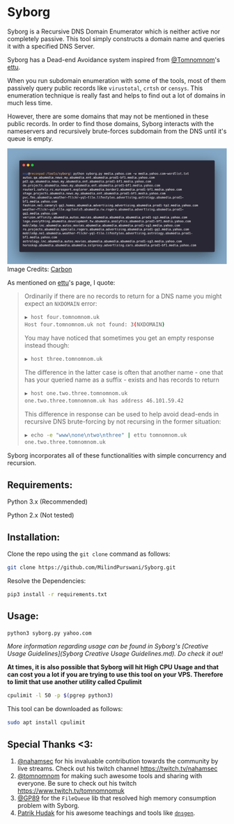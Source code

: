 # Syborg
Syborg is a Recursive DNS Domain Enumerator which is neither active nor completely passive. This tool simply constructs a domain name and queries it with a specified DNS Server.

Syborg has a Dead-end Avoidance system inspired from [@Tomnomnom](https://github.com/tomnomnom/hacks)'s [ettu](https://github.com/tomnomnom/hacks). 

When you run subdomain enumeration with some of the tools, most of them passively query public records like `virustotal`, `crtsh` or `censys`. This enumeration technique is really fast and helps to find out a lot of domains in much less time.

However, there are some domains that may not be mentioned in these public records. In order to find those domains, Syborg interacts with the nameservers and recursively brute-forces subdomain from the DNS until it's queue is empty. 

![carbon.png](carbon.png)
Image Credits: [Carbon](https://carbon.now.sh)

As mentioned on [ettu](https://github.com/tomnomnom/hacks)'s page, I quote:

> Ordinarily if there are no records to return for a DNS name you might expect an `NXDOMAIN` error:
> ```bash
> ▶ host four.tomnomnom.uk
> Host four.tomnomnom.uk not found: 3(NXDOMAIN)
> ```
> You may have noticed that sometimes you get an empty response instead though:
> ```bash
> ▶ host three.tomnomnom.uk
> ```
> The difference in the latter case is often that another name - one that has your queried name as a suffix - exists and has records to return
> ```bash
> ▶ host one.two.three.tomnomnom.uk
> one.two.three.tomnomnom.uk has address 46.101.59.42
> ```
> This difference in response can be used to help avoid dead-ends in recursive DNS brute-forcing by not recursing in the former situation:
> ```bash
> ▶ echo -e "www\none\ntwo\nthree" | ettu tomnomnom.uk
> one.two.three.tomnomnom.uk
> ```

Syborg incorporates all of these functionalities with simple concurrency and recursion.

## Requirements:

Python 3.x (Recommended)

Python 2.x (Not tested)

## Installation:

Clone the repo using the `git clone` command as follows:

```bash
git clone https://github.com/MilindPurswani/Syborg.git
```

Resolve the Dependencies:

```bash
pip3 install -r requirements.txt
```

## Usage:

```bash
python3 syborg.py yahoo.com 
```

*More information regarding usage can be found in Syborg's [Creative Usage Guidelines](Syborg Creative Usage Guidelines.md). Do check it out!*

**At times, it is also possible that Syborg will hit High CPU Usage and that can cost you a lot if you are trying to use this tool on your VPS. Therefore to limit that use another utility called Cpulimit**

```bash
cpulimit -l 50 -p $(pgrep python3)
```

This tool can be downloaded as follows:

```bash
sudo apt install cpulimit
```



## Special Thanks <3:

1. [@nahamsec](https://twitter.com/nahamsec) for his invaluable contribution towards the community by live streams. Check out his twitch channel https://twitch.tv/nahamsec
2. [@tomnomnom](https://twitter.com/tomnomnom) for making such awesome tools and sharing with everyone. Be sure to check out his twitch  https://www.twitch.tv/tomnomnomuk
3. [@GP89](https://github.com/GP89) for the `FileQueue` lib that resolved high memory consumption problem with Syborg.
4. [Patrik Hudak](https://0xpatrik.com/) for his awesome teachings and tools like [`dnsgen`](https://github.com/ProjectAnte/dnsgen).

